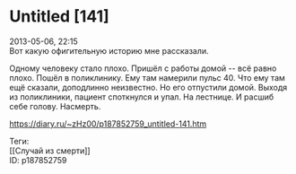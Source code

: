 Untitled [141]
===============

   
 2013-05-06, 22:15   
  Вот какую офигительную историю мне рассказали.   
   
 Одному человеку стало плохо. Пришёл с работы домой -- всё равно плохо. Пошёл в поликлинику. Ему там намерили пульс 40. Что ему там ещё сказали, доподлинно неизвестно. Но его отпустили домой. Выходя из поликлиники, пациент споткнулся и упал. На лестнице. И расшиб себе голову. Насмерть.   
    
 <https://diary.ru/~zHz00/p187852759_untitled-141.htm>   
   
 Теги:   
 [[Случай из смерти]]   
 ID: p187852759